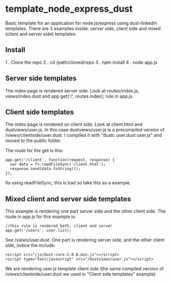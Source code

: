 template_node_express_dust
==========================

Basic template for an application for node.js/express using dust-linkedin templates. There are 3 examples inside: server side, client side and mixed (client and server side) templates.

## Install

1 . Clone the repo
2 . cd /path/cloned/repo
3 . npm install
4 . node app.js

## Server side templates

The index page is rendered server side. Look at routes/index.js, views/indes.dust and app.get('/', routes.index); rule in app.js.

## Client side templates

The index page is rendered on client side. Look at client.html and dustviews/user.js. In this case dustviews/user.js is a precompiled version of /views/clientside/user.dust. I compiled it with "dustc user.dust user.js" and moved to the public folder.

The route for the get is this:

	app.get('/client', function(request, response) {
	  var data = fs.readFileSync('client.html');
	  response.send(data.toString());
	});

Its using readFileSync, this is bad so take this as a example.

## Mixed client and server side templates

This example is rendering one part server side and the other client side. The route in app.js for this example is:

	//this rule is rendered both, client and server
	app.get('/users', user.list);

See /views/user.dust. One part is rendering server side, and the other client side, notice the include:

	<script src="/js/dust-core-2.0.0.min.js"></script>
	<script type="text/javascript" src="/dustviews/user.js"></script>

We are rendering user.js template client side (the same compiled version of /views/clientside/user.dust we used in "Client side templates" example)


